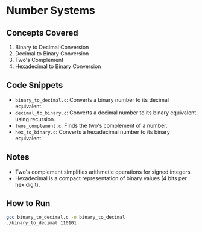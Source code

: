 # Number Systems

## Concepts Covered
1. Binary to Decimal Conversion
2. Decimal to Binary Conversion
3. Two's Complement
4. Hexadecimal to Binary Conversion

## Code Snippets
- `binary_to_decimal.c`: Converts a binary number to its decimal equivalent.
- `decimal_to_binary.c`: Converts a decimal number to its binary equivalent using recursion.
- `twos_complement.c`: Finds the two's complement of a number.
- `hex_to_binary.c`: Converts a hexadecimal number to its binary equivalent.

## Notes
- Two's complement simplifies arithmetic operations for signed integers.
- Hexadecimal is a compact representation of binary values (4 bits per hex digit).

## How to Run
```bash
gcc binary_to_decimal.c -o binary_to_decimal
./binary_to_decimal 110101
